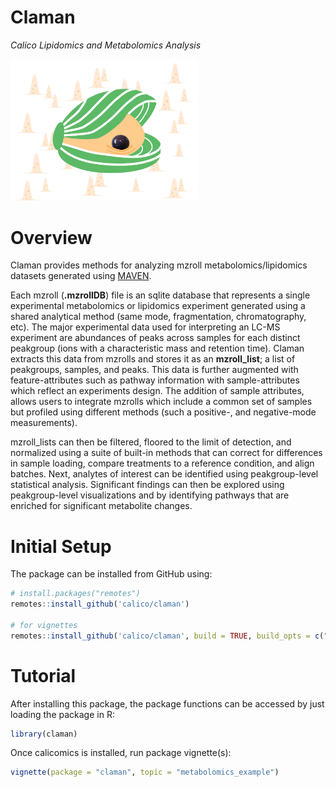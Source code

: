 # Claman

*Calico Lipidomics and Metabolomics Analysis*

<img src="/assets/logo/clam_logo-01.png" width="300">

# Overview

Claman provides methods for analyzing mzroll metabolomics/lipidomics datasets generated using [MAVEN](https://github.com/eugenemel/maven).

Each mzroll (**.mzrollDB**) file is an sqlite database that represents a single experimental metabolomics or lipidomics experiment generated using a shared analytical method (same mode, fragmentation, chromatography, etc). The major experimental data used for interpreting an LC-MS experiment are abundances of peaks across samples for each distinct peakgroup (ions with a characteristic mass and retention time). Claman extracts this data from mzrolls and stores it as an **mzroll_list**; a list of peakgroups, samples, and peaks. This data is further augmented with feature-attributes such as pathway information with sample-attributes which reflect an experiments design. The addition of sample attributes, allows users to integrate mzrolls which include a common set of samples but profiled using different methods (such a positive-, and negative-mode measurements).

mzroll_lists can then be filtered, floored to the limit of detection, and normalized using a suite of built-in methods that can correct for differences in sample loading, compare treatments to a reference condition, and align batches. Next, analytes of interest can be identified using peakgroup-level statistical analysis. Significant findings can then be explored using peakgroup-level visualizations and by identifying pathways that are enriched for significant metabolite changes.

# Initial Setup

The package can be installed from GitHub using:

```r
# install.packages("remotes")
remotes::install_github('calico/claman')

# for vignettes
remotes::install_github('calico/claman', build = TRUE, build_opts = c("--no-resave-data", "--no-manual"))
```

# Tutorial

After installing this package, the package functions can be accessed by just loading the package in R:

```r
library(claman)
```

Once calicomics is installed, run package vignette(s):

```r
vignette(package = "claman", topic = "metabolomics_example")
```

